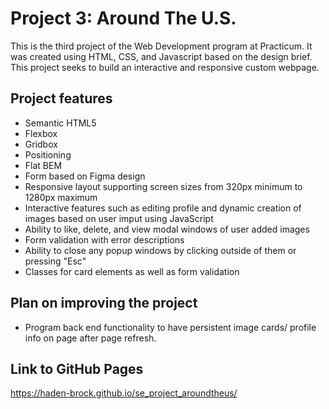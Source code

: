 # Project 3: Around The U.S.

This is the third project of the Web Development program at Practicum. It was created using HTML, CSS, and Javascript based on the design brief. This project seeks to build an interactive and responsive custom webpage.

## Project features

- Semantic HTML5
- Flexbox
- Gridbox
- Positioning
- Flat BEM
- Form based on Figma design
- Responsive layout supporting screen sizes from 320px minimum to 1280px maximum
- Interactive features such as editing profile and dynamic creation of images based on user imput using JavaScript
- Ability to like, delete, and view modal windows of user added images 
- Form validation with error descriptions
- Ability to close any popup windows by clicking outside of them or pressing "Esc"
- Classes for card elements as well as form validation

## Plan on improving the project

- Program back end functionality to have persistent image cards/ profile info on page after page refresh.  

## Link to GitHub Pages

https://haden-brock.github.io/se_project_aroundtheus/
